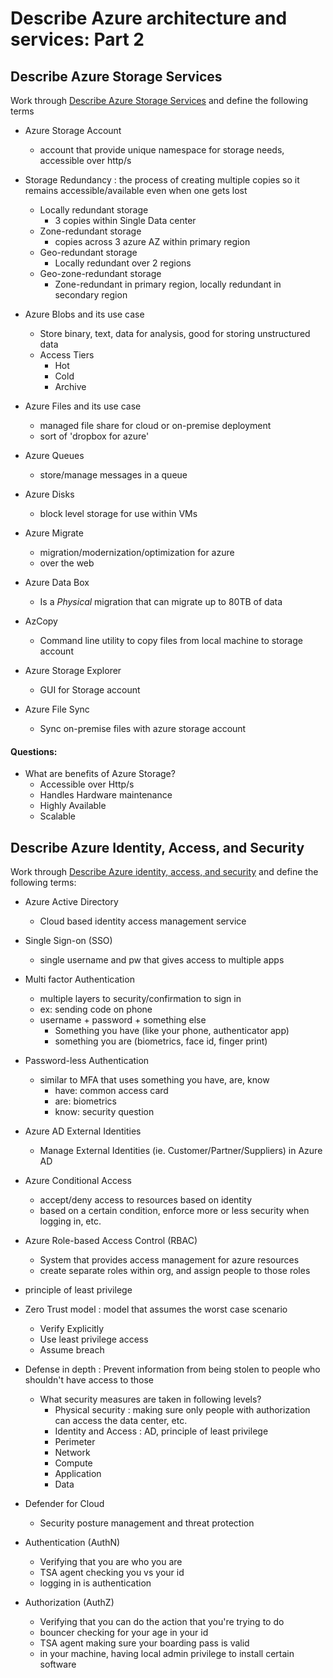 # Describe Azure architecture and services: Part 2
## Describe Azure Storage Services
Work through [Describe Azure Storage Services](https://learn.microsoft.com/en-us/training/modules/describe-azure-storage-services/) and define the following terms 
- Azure Storage Account
	- account that provide unique namespace for storage needs, accessible over http/s
- Storage Redundancy : the process of creating multiple copies so it remains accessible/available even when one gets lost
	- Locally redundant storage
		- 3 copies within Single Data center
	- Zone-redundant storage
		- copies across 3 azure AZ within primary region
	- Geo-redundant storage
		- Locally redundant over 2 regions
	- Geo-zone-redundant storage
		- Zone-redundant in primary region, locally redundant in secondary region
- Azure Blobs and its use case
	- Store binary, text, data for analysis, good for storing unstructured data
	- Access Tiers
		- Hot
		- Cold
		- Archive
- Azure Files and its use case
	- managed file share for cloud or on-premise deployment
	- sort of 'dropbox for azure'

- Azure Queues
	- store/manage messages in a queue

- Azure Disks
	- block level storage for use within VMs

- Azure Migrate
	- migration/modernization/optimization for azure
	- over the web

- Azure Data Box
	- Is a _Physical_ migration that can migrate up to 80TB of data

- AzCopy
	- Command line utility to copy files from local machine to storage account 

- Azure Storage Explorer
	- GUI for Storage account

- Azure File Sync
	- Sync on-premise files with azure storage account 

#### Questions:
- What are benefits of Azure Storage?
	- Accessible over Http/s
	- Handles Hardware maintenance
	- Highly Available
	- Scalable

## Describe Azure Identity, Access, and Security
Work through [Describe Azure identity, access, and security](https://learn.microsoft.com/en-us/training/modules/describe-azure-identity-access-security/) and define the following terms:
- Azure Active Directory
	- Cloud based identity access management service
- Single Sign-on (SSO)
	- single username and pw that gives access to multiple apps

- Multi factor Authentication
	- multiple layers to security/confirmation to sign in
	- ex: sending code on phone
	- username + password + something else
		- Something you have (like your phone, authenticator app)
		- something you are (biometrics, face id, finger print)

- Password-less Authentication
	- similar to MFA that uses something you have, are, know
		- have: common access card
		- are: biometrics
		- know: security question

- Azure AD External Identities
	- Manage External Identities (ie. Customer/Partner/Suppliers) in Azure AD

- Azure Conditional Access
	- accept/deny access to resources based on identity
	- based on a certain condition, enforce more or less security when logging in, etc.

- Azure Role-based Access Control (RBAC)
	- System that provides access management for azure resources
	- create separate roles within org, and assign people to those roles

- principle of least privilege

- Zero Trust model : model that assumes the worst case scenario
	- Verify Explicitly
	- Use least privilege access
	- Assume breach

- Defense in depth : Prevent information from being stolen to people who shouldn't have access to those 
	- What security measures are taken in following levels?
		- Physical security : making sure only people with authorization can access the data center, etc.
		- Identity and Access : AD, principle of least privilege
		- Perimeter
		- Network
		- Compute
		- Application
		- Data

- Defender for Cloud
	- Security posture management and threat protection

- Authentication (AuthN)
	- Verifying that you are who you are
	- TSA agent checking you vs your id
	- logging in is authentication

- Authorization (AuthZ)
	- Verifying that you can do the action that you're trying to do
	- bouncer checking for your age in your id
	- TSA agent making sure your boarding pass is valid
	- in your machine, having local admin privilege to install certain software